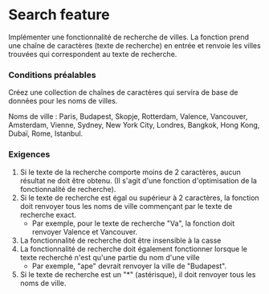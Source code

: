 # Search feature

Implémenter une fonctionnalité de recherche de villes. La fonction prend une chaîne de caractères (texte de recherche) en entrée et renvoie les villes trouvées qui correspondent au texte de recherche.

### Conditions préalables
Créez une collection de chaînes de caractères qui servira de base de données pour les noms de villes.

Noms de ville : Paris, Budapest, Skopje, Rotterdam, Valence, Vancouver, Amsterdam, Vienne, Sydney, New York City, Londres, Bangkok, Hong Kong, Dubaï, Rome, Istanbul.

### Exigences

1. Si le texte de la recherche comporte moins de 2 caractères, aucun résultat ne doit être obtenu. (Il s'agit d'une fonction d'optimisation de la fonctionnalité de recherche).
2. Si le texte de recherche est égal ou supérieur à 2 caractères, la fonction doit renvoyer tous les noms de ville commençant par le texte de recherche exact.
   - Par exemple, pour le texte de recherche "Va", la fonction doit renvoyer Valence et Vancouver.
3. La fonctionnalité de recherche doit être insensible à la casse
4. La fonctionnalité de recherche doit également fonctionner lorsque le texte recherché n'est qu'une partie du nom d'une ville
    - Par exemple, "ape" devrait renvoyer la ville de "Budapest".
5. Si le texte de recherche est un "*" (astérisque), il doit renvoyer tous les noms de ville.
